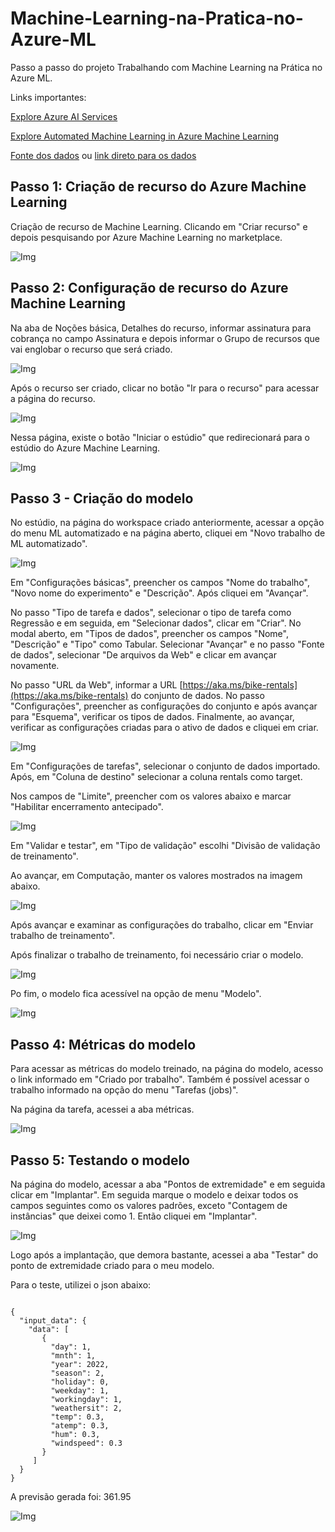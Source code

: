 # Machine-Learning-na-Pratica-no-Azure-ML

Passo a passo do projeto Trabalhando com Machine Learning na Prática no Azure ML.

Links importantes:

[Explore Azure AI Services](https://microsoftlearning.github.io/mslearn-ai-fundamentals/Instructions/Labs/02-content-safety.html)

[Explore Automated Machine Learning in Azure Machine Learning](https://microsoftlearning.github.io/mslearn-ai-fundamentals/Instructions/Labs/01-machine-learning.html)

[Fonte dos dados](https://aka.ms/bike-rentals) ou [link direto para os dados](https://raw.githubusercontent.com/MicrosoftLearning/mslearn-ai-fundamentals/main/data/ml/daily-bike-share.csv)

## Passo 1: Criação de recurso do Azure Machine Learning

Criação de recurso de Machine Learning. Clicando em "Criar recurso" e depois pesquisando por Azure Machine Learning no marketplace.

![Img](./imgs/img1.gif)

## Passo 2: Configuração de recurso do Azure Machine Learning

Na aba de Noções básica, Detalhes do recurso, informar assinatura para cobrança no campo Assinatura e depois informar o Grupo de recursos que vai englobar o recurso que será criado.

![Img](./imgs/img2.png)

Após o recurso ser criado, clicar no botão "Ir para o recurso" para acessar a página do recurso.

![Img](./imgs/img3.png)

Nessa página, existe o botão "Iniciar o estúdio" que redirecionará para o estúdio do Azure Machine Learning.

![Img](./imgs/img4.png)

## Passo 3 - Criação do modelo

No estúdio, na página do workspace criado anteriormente, acessar a opção do menu ML automatizado e na página aberto, cliquei em "Novo trabalho de ML automatizado".

![Img](./imgs/img5.gif)

Em "Configurações básicas", preencher os campos "Nome do trabalho", "Novo nome do experimento" e "Descrição". Após cliquei em "Avançar".

No passo "Tipo de tarefa e dados", selecionar o tipo de tarefa como Regressão e em seguida, em "Selecionar dados", clicar em "Criar". No modal aberto, em "Tipos de dados", preencher os campos "Nome", "Descrição" e "Tipo" como Tabular. Selecionar "Avançar" e no passo "Fonte de dados", selecionar "De arquivos da Web" e clicar em avançar novamente.

No passo "URL da Web", informar a URL [https://aka.ms/bike-rentals](https://aka.ms/bike-rentals) do conjunto de dados. No passo "Configurações", preencher as configurações do conjunto e após avançar para "Esquema", verificar os tipos de dados. Finalmente, ao avançar, verificar as configurações criadas para o ativo de dados e cliquei em criar.

![Img](./imgs/img6.gif)

Em "Configurações de tarefas", selecionar o conjunto de dados importado. Após, em "Coluna de destino" selecionar a coluna rentals como target.

Nos campos de "Limite", preencher com os valores abaixo e marcar "Habilitar encerramento antecipado".

![Img](./imgs/img7.png)

Em "Validar e testar", em "Tipo de validação" escolhi "Divisão de validação de treinamento".

Ao avançar, em Computação, manter os valores mostrados na imagem abaixo.

![Img](./imgs/img8.png)

Após avançar e examinar as configurações do trabalho, clicar em "Enviar trabalho de treinamento".

Após finalizar o trabalho de treinamento, foi necessário criar o modelo.

![Img](./imgs/img12.gif)

Po fim, o modelo fica acessível na opção de menu "Modelo".

![Img](./imgs/img9.png)

## Passo 4: Métricas do modelo

Para acessar as métricas do modelo treinado, na página do modelo, acesso o link informado em "Criado por trabalho". Também é possível acessar o trabalho informado na opção do menu "Tarefas (jobs)".

Na página da tarefa, acessei a aba métricas.

![Img](./imgs/img10.gif)

## Passo 5: Testando o modelo

Na página do modelo, acessar a aba "Pontos de extremidade" e em seguida clicar em "Implantar". Em seguida marque o modelo e deixar todos os campos seguintes como os valores padrões, exceto "Contagem de instâncias" que deixei como 1. Então cliquei em "Implantar".

![Img](./imgs/img13.gif)

Logo após a implantação, que demora bastante, acessei a aba "Testar" do ponto de extremidade criado para o meu modelo.

Para o teste, utilizei o json abaixo:

<code>
{
  "input_data": {
    "data": [
       {
         "day": 1,
         "mnth": 1,   
         "year": 2022,
         "season": 2,
         "holiday": 0,
         "weekday": 1,
         "workingday": 1,
         "weathersit": 2, 
         "temp": 0.3, 
         "atemp": 0.3,
         "hum": 0.3,
         "windspeed": 0.3 
       }
     ]
  }
}
</code>

A previsão gerada foi: 361.95

![Img](./imgs/img11.png)
